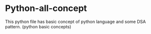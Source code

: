 # Python-all-concept
This python file has basic concept of python language and some DSA pattern.
(python basic concepts)
